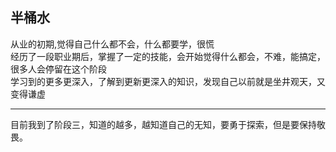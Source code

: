 ## 半桶水
从业的初期,觉得自己什么都不会，什么都要学，很慌  
经历了一段职业期后，掌握了一定的技能，会开始觉得什么都会，不难，能搞定，很多人会停留在这个阶段  
学习到的更多更深入，了解到更新更深入的知识，发现自己以前就是坐井观天，又变得谦虚  
  
---  
目前我到了阶段三，知道的越多，越知道自己的无知，要勇于探索，但是要保持敬畏。
